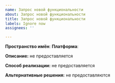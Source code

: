 ```yaml
---
name: Запрос новой функциональности
about: Запрос новой функциональности
title: Запрос новой функциональности
labels: Ignore now
assignees: ''

---
```


**Пространство имён**:
**Платформа**:

**Описание:**
не предоставляется

**Способ реализации:**
не предоставляется

**Альтернативные решения:**
не предоставляются
